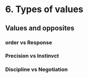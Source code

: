 
# 6. Types of values

## Values and opposites

### order vs Response

### Precision vs Instinvct

### Discipline vs Negotiation


